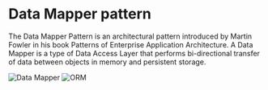 # Data Mapper pattern

The Data Mapper Pattern is an architectural pattern introduced by Martin Fowler in his book Patterns of Enterprise Application Architecture. A Data Mapper is a type of Data Access Layer that performs bi-directional transfer of data between objects in memory and persistent storage.

![Data Mapper](https://martinfowler.com/eaaCatalog/databaseMapperSketch.gif)
![ORM](https://miro.medium.com/max/819/1*EICPNHgVOD-PDEQECc2IiQ.png)